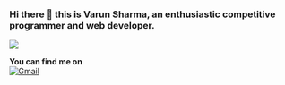 ### Hi there 👋 this is Varun Sharma, an enthusiastic competitive programmer and web developer.


<img src="https://camo.githubusercontent.com/ccc7cc7d81540edaaeef02a561808f4fa0e4006d/68747470733a2f2f692e696d6775722e636f6d2f384d75705a48592e676966">

<b> You can find me on </b><br>
<a href="mailto::varun156.sharma@gmail.com"><img src="http://pngimg.com/uploads/gmail_logo/gmail_logo_PNG12.png" alt="Gmail"></a></img>
<a href="https://www.linkedin.com/in/varun66/"><img src="https://image.flaticon.com/icons/png/512/61/61109.png" alt="LinkedIn" style="width:2;height:2;"></a></img>
<a href="https://www.sololearn.com/Profile/5413649"><img src="https://w7.pngwing.com/pngs/243/80/png-transparent-sololearn-computer-programming-android-android-text-logo-code.png" alt="SoloLearn" style="width:2px;height:2px;"></a></img>
<a href="https://www.codechef.com/users/varun3663"><img src="https://i.ytimg.com/vi/nzegqnNSno0/hqdefault.jpg" alt="Codechef" style="width:2px;height:2px;"></a></img>
<a href="https://www.hackerrank.com/varunsharmA8"><img src="https://www.iconfinder.com/data/icons/logos-and-brands-1/512/160_Hackerrank_logo_logos-512.png" alt="Hackerrank" style="width:2px;height:2px;"></a></img>




<!--
**varun-66/varun-66** is a ✨ _special_ ✨ repository because its `README.md` (this file) appears on your GitHub profile.

Here are some ideas to get you started:

- 🔭 I’m currently working on ...
- 🌱 I’m currently learning ...
- 👯 I’m looking to collaborate on ...
- 🤔 I’m looking for help with ...
- 💬 Ask me about ...
- 📫 How to reach me: ...
- 😄 Pronouns: ...
- ⚡ Fun fact: ...
-->
